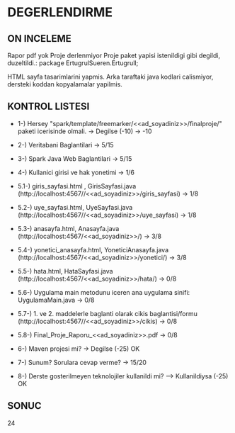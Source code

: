# DEGERLENDIRME

## ON INCELEME

Rapor pdf yok
Proje derlenmiyor
Proje paket yapisi istenildigi gibi degildi, duzeltildi.: package ErtugrulSueren.Ertugrull;

HTML sayfa tasarimlarini yapmis.
Arka taraftaki java kodlari calismiyor, dersteki koddan kopyalamalar yapilmis.

## KONTROL LISTESI

* 1-) Hersey "spark/template/freemarker/<<ad_soyadiniz>>/finalproje/" paketi icerisinde  olmali.
-> Degilse (-10)
-> -10

* 2-) Veritabani Baglantilari
-> 5/15

* 3-) Spark Java Web Baglantilari
-> 5/15

* 4-) Kullanici girisi ve hak yonetimi
-> 1/6 
* 5.1-) giris_sayfasi.html , GirisSayfasi.java (http://localhost:4567//<<ad_soyadiniz>>/giris_sayfasi)
-> 1/8 
* 5.2-) uye_sayfasi.html, UyeSayfasi.java (http://localhost:4567//<<ad_soyadiniz>>/uye_sayfasi)
-> 1/8 
* 5.3-) anasayfa.html, Anasayfa.java (http://localhost:4567/<<ad_soyadiniz>>/)
-> 3/8 
* 5.4-) yonetici_anasayfa.html, YoneticiAnasayfa.java (http://localhost:4567/<<ad_soyadiniz>>/yonetici/)
-> 3/8
* 5.5-) hata.html, HataSayfasi.java (http://localhost:4567/<<ad_soyadiniz>>/hata/)
-> 0/8 
* 5.6-) Uygulama main metodunu iceren ana uygulama sinifi: UygulamaMain.java
-> 0/8
* 5.7-) 1. ve 2. maddelerle baglanti olarak cikis baglantisi/formu (http://localhost:4567//<<ad_soyadiniz>>/cikis)
-> 0/8 
* 5.8-) Final_Proje_Raporu_<<ad_soyadiniz>>.pdf
-> 0/8

* 6-) Maven projesi mi?
-> Degilse (-25)
OK

* 7-) Sunum? Sorulara cevap verme?
-> 15/20

* 8-) Derste gosterilmeyen teknolojiler kullanildi mi?
--> Kullanildiysa (-25)
OK

## SONUC

24

